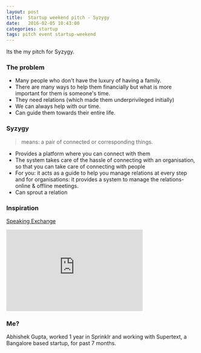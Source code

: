 ```yaml
---
layout: post
title:  Startup weekend pitch - Syzygy
date:   2016-02-05 10:43:00
categories: startup 
tags: pitch event startup-weekend
---
```

Its the my pitch for Syzygy.

### The problem

- Many people who don't have the luxury of having a family.
- There are many ways to help them financially but what is more important for them is someone's time.
- They need relations (which made them underprivileged initially)
- We can always help with our time.
- Can guide them towards their entire life.

### Syzygy 

> means: a pair of connected or corresponding things.

- Provides a platform where you can connect with them
- The system takes care of the hassle of connecting with an organisation, so that you can take care of connecting with people  
- For you: it acts as a guide to help you manage relations at every step and for organisations: it provides a system to manage the relations- online & offline meetings.
- Can sprout a relation

### Inspiration

[Speaking Exchange](http://www.adweek.com/adfreak/perfect-match-brazilian-kids-learn-english-video-chatting-lonely-elderly-americans-157523)

<iframe width="360" height="215" src="https://www.youtube.com/embed/-S-5EfwpFOk" frameborder="0" allowfullscreen></iframe>


### Me?

Abhishek Gupta, worked 1 year in Sprinklr and working with Supertext, a Bangalore based startup, for past 7 months. 
    

